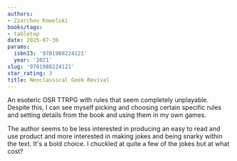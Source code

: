 ```yaml
---
authors:
- Zzarchov Kowolski
books/tags:
- tabletop
date: 2025-07-30
params:
  isbn13: '9781988224121'
  year: '2021'
slug: '9781988224121'
star_rating: 3
title: Neoclassical Geek Revival
---
```


An esoteric OSR TTRPG with rules that seem completely unplayable. Despite this, I can see myself picking and choosing certain specific rules and setting details from the book and using them in my own games.

<!--more-->

The author seems to be less interested in producing an easy to read and use product and more interested in making jokes and being snarky within the text. It's a bold choice. I chuckled at quite a few of the jokes but at what cost?